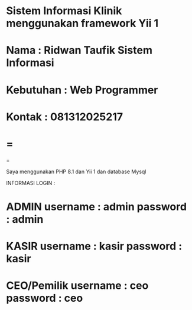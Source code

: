# Sistem Informasi Klinik menggunakan framework Yii 1

Nama : Ridwan Taufik
Sistem Informasi
=============================
Kebutuhan : Web Programmer
=============================
Kontak : 081312025217
=============================
=
=
=

Saya menggunakan PHP 8.1 dan Yii 1 dan database Mysql

INFORMASI LOGIN :

ADMIN
username : admin
password : admin
================

KASIR
username : kasir
password : kasir
================

CEO/Pemilik
username : ceo
password : ceo
================
